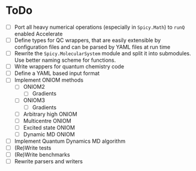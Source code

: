 # ToDo

- [ ] Port all heavy numerical operations (especially in `Spicy.Math`) to `runQ` enabled Accelerate
- [ ] Define types for QC wrappers, that are easily extensible by configuration files and can be parsed by YAML files at run time
- [ ] Rewrite the `Spicy.MolecularSystem` module and split it into submodules. Use better naming scheme for functions.
- [ ] Write wrappers for quantum chemistry code
- [ ] Define a YAML based input format
- [ ] Implement ONIOM methods
  - [ ] ONIOM2
    - [ ] Gradients
  - [ ] ONIOM3
    - [ ] Gradients
  - [ ] Arbitrary high ONIOM
  - [ ] Multicentre ONIOM
  - [ ] Excited state ONIOM
  - [ ] Dynamic MD ONIOM
- [ ] Implement Quantum Dynamics MD algorithm
- [ ] (Re)Write tests
- [ ] (Re)Write benchmarks
- [ ] Rewrite parsers and writers
